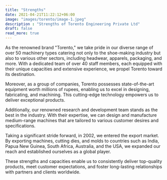 ```yaml
---
title: "Strengths"
date: 2021-04-21T11:22:12+06:00
image: "images/torento/image-1.jpeg"
description : "Strengths of Torento Engineering Private Ltd"
draft: false
read_more: true
---
```


As the renowned brand "Torento," we take pride in our diverse range of over 50 machinery types catering not only to the shoe-making industry but also to various other sectors, including headwear, apparels, packaging, and more. With a dedicated team of over 40 staff members, each equipped with their unique capacities and extensive experience, we propel Torento toward its destination.

Moreover, as a group of companies, Torento possesses state-of-the-art equipment worth millions of rupees, enabling us to excel in designing, fabricating, and machining. This cutting-edge technology empowers us to deliver exceptional products.

Additionally, our renowned research and development team stands as the best in the industry. With their expertise, we can design and manufacture medium-range machines that are tailored to various customer desires and specifications.

Taking a significant stride forward, in 2002, we entered the export market. By exporting machines, cutting dies, and molds to countries such as India, Papua New Guinea, South Africa, Australia, and the USA, we expanded our reach and established ourselves as a global player.

These strengths and capacities enable us to consistently deliver top-quality products, meet customer expectations, and foster long-lasting relationships with partners and clients worldwide.

